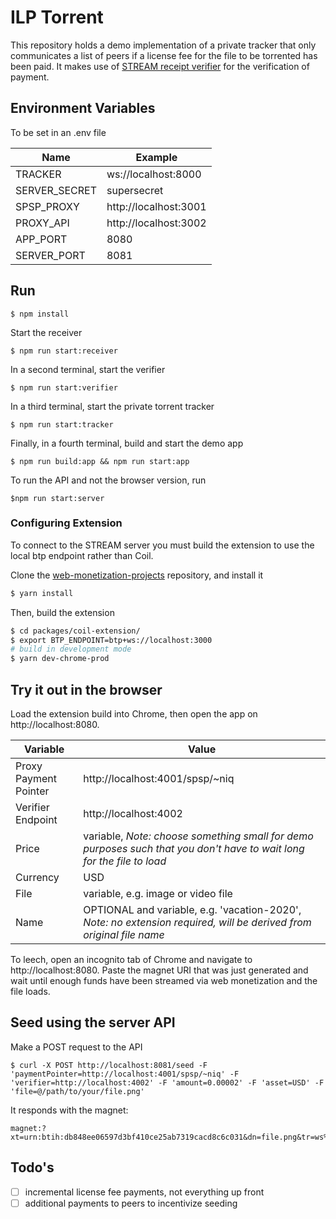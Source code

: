 # ILP Torrent

This repository holds a demo implementation of a private tracker that only communicates a list of peers if a license fee for the file to be torrented has been paid. It makes use of [STREAM receipt verifier](https://github.com/coilhq/receipt-verifier) for the verification of payment.

## Environment Variables

To be set in an .env file

| Name | Example |
| -- | -- |
| TRACKER | ws://localhost:8000 |
| SERVER_SECRET | supersecret |
| SPSP_PROXY | http://localhost:3001 |
| PROXY_API | http://localhost:3002 |
| APP_PORT | 8080 |
| SERVER_PORT | 8081 |


## Run
```
$ npm install
```

Start the receiver
```
$ npm run start:receiver
```
In a second terminal, start the verifier
```
$ npm run start:verifier
```
In a third terminal, start the private torrent tracker
```
$ npm run start:tracker
```
Finally, in a fourth terminal, build and start the demo app
```
$ npm run build:app && npm run start:app
```

To run the API and not the browser version, run
```
$npm run start:server
```

### Configuring Extension

To connect to the STREAM server you must build the extension to use the local btp endpoint rather than Coil.

Clone the [web-monetization-projects](https://github.com/coilhq/web-monetization-projects) repository, and install it
```sh
$ yarn install
```

Then, build the extension
```sh
$ cd packages/coil-extension/
$ export BTP_ENDPOINT=btp+ws://localhost:3000
# build in development mode
$ yarn dev-chrome-prod
```

## Try it out in the browser
Load the extension build into Chrome, then open the app on http://localhost:8080.

| Variable | Value |
| -- | -- |
| Proxy Payment Pointer | http://localhost:4001/spsp/~niq |
| Verifier Endpoint | http://localhost:4002 |
| Price | variable, *Note: choose something small for demo purposes such that you don't have to wait long for the file to load* |
| Currency | USD |
| File | variable, e.g. image or video file |
| Name | OPTIONAL and variable, e.g. 'vacation-2020', *Note: no extension required, will be derived from original file name* |

To leech, open an incognito tab of Chrome and navigate to http://localhost:8080. Paste the magnet URI that was just generated and wait until enough funds have been streamed via web monetization and the file loads.

## Seed using the server API

Make a POST request to the API
```
$ curl -X POST http://localhost:8081/seed -F 'paymentPointer=http://localhost:4001/spsp/~niq' -F 'verifier=http://localhost:4002' -F 'amount=0.00002' -F 'asset=USD' -F 'file=@/path/to/your/file.png'
```
It responds with the magnet:
```
magnet:?xt=urn:btih:db848ee06597d3bf410ce25ab7319cacd8c6c031&dn=file.png&tr=ws%3A%2F%2Flocalhost%3A8000&pp=http%3A%2F%2Flocalhost%3A4001%2Fspsp%2F~niq&vr=http%3A%2F%2Flocalhost%3A4002
```

## Todo's

- [ ] incremental license fee payments, not everything up front
- [ ] additional payments to peers to incentivize seeding
